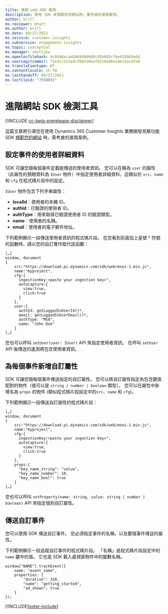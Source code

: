 ```yaml
---
title: 進階 web SDK 案例
description: 使用 SDK 來規範您的網站時，要考慮的進階案例。
author: britl
ms.reviewer: mhart
ms.author: britl
ms.date: 09/27/2021
ms.service: customer-insights
ms.subservice: engagement-insights
ms.topic: conceptual
ms.manager: shellyha
ms.openlocfilehash: 4c6646ecadbb604000d6c95b685cf6e420969a6d
ms.sourcegitcommit: f1e3cc51ea4cf68210eaf0210ad6e14b15ac4fe8
ms.translationtype: HT
ms.contentlocale: zh-TW
ms.lasthandoff: 09/27/2021
ms.locfileid: "7558691"
---
```

# <a name="advanced-web-sdk-instrumentation"></a>進階網站 SDK 檢測工具

[!INCLUDE [cc-beta-prerelease-disclaimer](includes/cc-beta-prerelease-disclaimer.md)]

這篇文章將引導您在使用 Dynamics 365 Customer Insights 業務開發見解功能 SDK [規範您的網站](instrument-website.md) 時，需考慮的進階案例。

## <a name="setting-user-details-for-your-event"></a>設定事件的使用者詳細資料

SDK 可讓您隨每個事件定義能傳送的使用者資訊。 您可以在稱為 `user` 的屬性（此屬性的預期資料為 `IUser` 物件）中指定使用者詳細資料，這類似於 `src`、`name` 和 `cfg` 在程式碼片段中的設定。

`IUser` 物件包含下列字串屬性：

- **localId**：使用者的本機 ID。
- **authId**：已驗證的使用者 ID。
- **authType**：用來取得已驗證使用者 ID 的驗證類型。
- **name**：使用者的名稱。
- **email**：使用者的電子郵件地址。

下列範例顯示一段傳送使用者資訊的程式碼片段。 在您看到前面加上星號 * 符號的函數時，請以您的自訂實作取代該函數：

```
[…]
window, document
{
    src:"https://download.pi.dynamics.com/sdk/web/msei-1.min.js",
    name:"myproject",
    cfg:{
      ingestionKey:<paste your ingestion key>",
      autoCapture:{
        view:true,
        click:true
      }
    },
    user:{
      authId: getLoggedInUserId()*,
      email: getLoggedInUserEmail()*,
      authType: "MSA",
      name: "John Doe"
    }
[…]
```

您也可以呼叫 `setUser(user: IUser)` API 來指定使用者資訊。 在呼叫 `setUser` API 後傳送的遙測將包含使用者資訊。

## <a name="adding-custom-properties-for-each-event"></a>為每個事件新增自訂屬性

SDK 可讓您隨每個事件傳送指定的自訂屬性。 您可以將自訂屬性指定為包含鍵值配對的物件（值可以是 `string | number | boolean` 類型）。 您可以在屬性中新增名為 `props` 的物件 (類似程式碼片段設定中的`src`、`name` 和 `cfg`)。

下列範例顯示一段傳送自訂屬性的程式碼片段：

```
[…]
window, document
{
    src:"https://download.pi.dynamics.com/sdk/web/msei-1.min.js",
    name:"myproject",
    cfg:{
      ingestionKey:<paste your ingestion key>",
      autoCapture:{
        view:true,
        click:true
      }
    },
    props:{
      "key_name_string": "value",
      "key_name_number": 10,
      "key_name_bool": true
    }
[…]
```

您也可以呼叫 `setProperty(name: string, value: string | number | boolean)` API 來指定個別自訂屬性。

## <a name="sending-custom-events"></a>傳送自訂事件

您可以使用 SDK 傳送自訂事件。 您必須指定事件的名稱，以及要隨事件傳送的屬性。

下列範例顯示一段追蹤自訂事件的程式碼片段。 「名稱」是程式碼片段設定中的 `name` 鍵中的值。 它也是 SDK 載入處視窗物件中的變數名稱。

```
window["NAME"].trackEvent({
    name: "event_name",
    properties: {
        "duration": 320,
        "name": "getting_started",
        "ad_shown": true
    }
});
```


[!INCLUDE[footer-include](../includes/footer-banner.md)]
